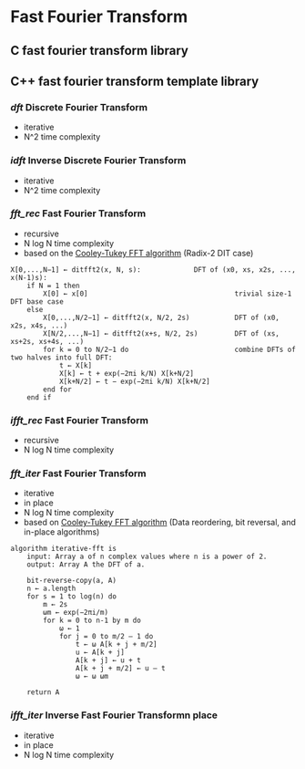 # Fast Fourier Transform

## C fast fourier transform library
## C++ fast fourier transform template library

### *dft* Discrete Fourier Transform
* iterative
* N^2 time complexity

### *idft* Inverse Discrete Fourier Transform
*  iterative
* N^2 time complexity

### *fft_rec* Fast Fourier Transform
* recursive
* N log N time complexity
* based on the [Cooley-Tukey FFT algorithm] (Radix-2 DIT case)
```
X[0,...,N−1] ← ditfft2(x, N, s):             DFT of (x0, xs, x2s, ..., x(N-1)s):
    if N = 1 then
        X[0] ← x[0]                                    trivial size-1 DFT base case
    else
        X[0,...,N/2−1] ← ditfft2(x, N/2, 2s)           DFT of (x0, x2s, x4s, ...)
        X[N/2,...,N−1] ← ditfft2(x+s, N/2, 2s)         DFT of (xs, xs+2s, xs+4s, ...)
        for k = 0 to N/2−1 do                          combine DFTs of two halves into full DFT:
            t ← X[k]
            X[k] ← t + exp(−2πi k/N) X[k+N/2]
            X[k+N/2] ← t − exp(−2πi k/N) X[k+N/2]
        end for
    end if
```

### *ifft_rec* Fast Fourier Transform
* recursive
* N log N time complexity

### *fft_iter* Fast Fourier Transform
* iterative
* in place
* N log N time complexity
* based on [Cooley-Tukey FFT algorithm] (Data reordering, bit reversal, and in-place algorithms)
```
algorithm iterative-fft is
    input: Array a of n complex values where n is a power of 2.
    output: Array A the DFT of a.
 
    bit-reverse-copy(a, A)
    n ← a.length 
    for s = 1 to log(n) do
        m ← 2s
        ωm ← exp(−2πi/m) 
        for k = 0 to n-1 by m do
            ω ← 1
            for j = 0 to m/2 – 1 do
                t ← ω A[k + j + m/2]
                u ← A[k + j]
                A[k + j] ← u + t
                A[k + j + m/2] ← u – t
                ω ← ω ωm
   
    return A
```

### *ifft_iter* Inverse Fast Fourier Transformn place
* iterative
* in place
* N log N time complexity

[Cooley-Tukey FFT algorithm]:<https://en.wikipedia.org/wiki/Cooley-Tukey_FFT_algorithm>
